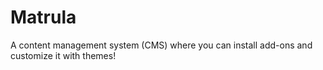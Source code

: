 # Matrula
A content management system (CMS) where you can install add-ons and customize it with themes!
